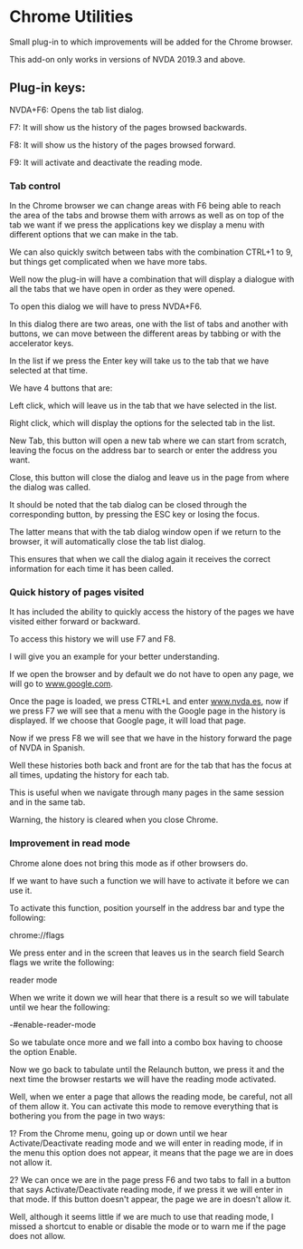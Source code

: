 # Chrome UtilitiesSmall plug-in to which improvements will be added for the Chrome browser.This add-on only works in versions of NVDA 2019.3 and above.## Plug-in keys:NVDA+F6: Opens the tab list dialog.F7: It will show us the history of the pages browsed backwards.F8: It will show us the history of the pages browsed forward.F9: It will activate and deactivate the reading mode.### Tab controlIn the Chrome browser we can change areas with F6 being able to reach the area of the tabs and browse them with arrows as well as on top of the tab we want if we press the applications key we display a menu with different options that we can make in the tab.We can also quickly switch between tabs with the combination CTRL+1 to 9, but things get complicated when we have more tabs.Well now the plug-in will have a combination that will display a dialogue with all the tabs that we have open in order as they were opened.To open this dialog we will have to press NVDA+F6.In this dialog there are two areas, one with the list of tabs and another with buttons, we can move between the different areas by tabbing or with the accelerator keys.In the list if we press the Enter key will take us to the tab that we have selected at that time.We have 4 buttons that are:Left click, which will leave us in the tab that we have selected in the list.Right click, which will display the options for the selected tab in the list.New Tab, this button will open a new tab where we can start from scratch, leaving the focus on the address bar to search or enter the address you want.Close, this button will close the dialog and leave us in the page from where the dialog was called.It should be noted that the tab dialog can be closed through the corresponding button, by pressing the ESC key or losing the focus.The latter means that with the tab dialog window open if we return to the browser, it will automatically close the tab list dialog.This ensures that when we call the dialog again it receives the correct information for each time it has been called.### Quick history of pages visitedIt has included the ability to quickly access the history of the pages we have visited either forward or backward.To access this history we will use F7 and F8.I will give you an example for your better understanding.If we open the browser and by default we do not have to open any page, we will go to www.google.com.Once the page is loaded, we press CTRL+L and enter www.nvda.es, now if we press F7 we will see that a menu with the Google page in the history is displayed. If we choose that Google page, it will load that page.Now if we press F8 we will see that we have in the history forward the page of NVDA in Spanish.Well these histories both back and front are for the tab that has the focus at all times, updating the history for each tab.This is useful when we navigate through many pages in the same session and in the same tab.Warning, the history is cleared when you close Chrome.### Improvement in read modeChrome alone does not bring this mode as if other browsers do.If we want to have such a function we will have to activate it before we can use it.To activate this function, position yourself in the address bar and type the following:chrome://flagsWe press enter and in the screen that leaves us in the search field Search flags we write the following:reader modeWhen we write it down we will hear that there is a result so we will tabulate until we hear the following:-#enable-reader-mode So we tabulate once more and we fall into a combo box having to choose the option Enable.Now we go back to tabulate until the Relaunch button, we press it and the next time the browser restarts we will have the reading mode activated.Well, when we enter a page that allows the reading mode, be careful, not all of them allow it. You can activate this mode to remove everything that is bothering you from the page in two ways:1? From the Chrome menu, going up or down until we hear Activate/Deactivate reading mode and we will enter in reading mode, if in the menu this option does not appear, it means that the page we are in does not allow it.2? We can once we are in the page press F6 and two tabs to fall in a button that says Activate/Deactivate reading mode, if we press it we will enter in that mode. If this button doesn't appear, the page we are in doesn't allow it.Well, although it seems little if we are much to use that reading mode, I missed a shortcut to enable or disable the mode or to warn me if the page does not allow.